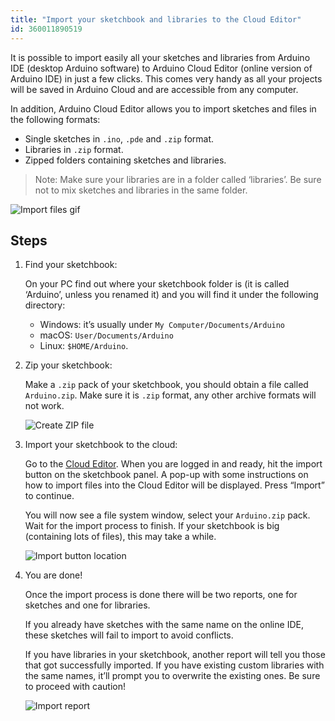 ```yaml
---
title: "Import your sketchbook and libraries to the Cloud Editor"
id: 360011890519
---
```


It is possible to import easily all your sketches and libraries from Arduino IDE (desktop Arduino software) to Arduino Cloud Editor (online version of Arduino IDE) in just a few clicks. This comes very handy as all your projects will be saved in Arduino Cloud and are accessible from any computer.

In addition, Arduino Cloud Editor allows you to import sketches and files in the following formats:

* Single sketches in `.ino`, `.pde` and `.zip` format.
* Libraries in `.zip` format.
* Zipped folders containing sketches and libraries.

> Note: Make sure your libraries are in a folder called ‘libraries’. Be sure not to mix sketches and libraries in the same folder.

![Import files gif](img/ImportFiles.gif)

## Steps

1. Find your sketchbook:

   On your PC find out where your sketchbook folder is (it is called ‘Arduino’, unless you renamed it) and you will find it under the following directory:

   * Windows: it’s usually under `My Computer/Documents/Arduino`
   * macOS: `User/Documents/Arduino`
   * Linux: `$HOME/Arduino`.

2. Zip your sketchbook:

   Make a `.zip` pack of your sketchbook, you should obtain a file called `Arduino.zip`. Make sure it is `.zip` format, any other archive formats will not work.

   ![Create ZIP file](img/ImportFiles1.jpg)

3. Import your sketchbook to the cloud:

   Go to the [Cloud Editor](https://create.arduino.cc/editor). When you are logged in and ready, hit the import button on the sketchbook panel. A pop-up with some instructions on how to import files into the Cloud Editor will be displayed. Press “Import” to continue.

   You will now see a file system window, select your `Arduino.zip` pack. Wait for the import process to finish. If your sketchbook is big (containing lots of files), this may take a while.

   ![Import button location](img/ImportFiles2.jpg)

4. You are done!

   Once the import process is done there will be two reports, one for sketches and one for libraries.

   If you already have sketches with the same name on the online IDE, these sketches will fail to import to avoid conflicts.

   If you have libraries in your sketchbook, another report will tell you those that got successfully imported. If you have existing custom libraries with the same names, it’ll prompt you to overwrite the existing ones. Be sure to proceed with caution!

   ![Import report](img/ImportFiles3.png)
